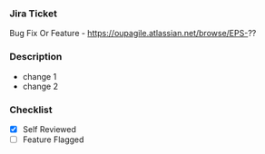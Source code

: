 ### Jira Ticket
Bug Fix Or Feature - https://oupagile.atlassian.net/browse/EPS-??

### Description
  - change 1
  - change 2

### Checklist
  - [x] Self Reviewed 
  - [ ] Feature Flagged
